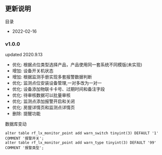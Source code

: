 <!--
 * @Author: Xjie<374048808@qq.com>
 * @Date: 2022-02-16 09:37:53
 * @LastEditors: Xjie<374048808@qq.com>
 * @LastEditTime: 2022-02-21 17:22:31
 * @Description:
-->

## 更新说明

目录

- 2022-02-16

### v1.0.0

updated 2020.9.13

- 优化: 根据点位类型选择产品，产品使用同一套系统不同模版(未实现)
- 增加: 设备开关机状态
- 增加: 根据监测手册实现多套报警数据判断
- 优化: 监测点位安装设备管理,一对多改为一对一
- 优化: 设备添加物联卡卡号、过期时间和备注字段
- 优化: 待审核数据可以批量审核
- 优化: 监测点添加报警开启和关闭
- 优化: 房屋详情页和监测点详情页
- 删除: 提醒功能

数据库变动

```
alter table rf_lx_monitor_point add warn_switch tinyint(3) DEFAULT '1' COMMENT '报警开关';
alter table rf_lx_monitor_point add warn_type tinyint(3) DEFAULT '99' COMMENT '报警类型';
```
